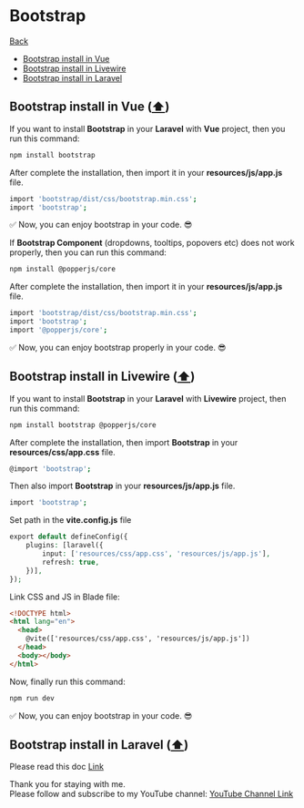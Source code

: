 # Bootstrap

[Back](./..)

- [Bootstrap install in Vue](#bootstrap-install-in-vue-️)
- [Bootstrap install in Livewire](#bootstrap-install-in-livewire-️)
- [Bootstrap install in Laravel](#bootstrap-install-in-laravel-️)

## Bootstrap install in Vue ([⬆️](#bootstrap))

If you want to install **Bootstrap** in your **Laravel** with **Vue** project, then you run this command:

```sh
npm install bootstrap
```

After complete the installation, then import it in your **resources/js/app.js** file.

```sh
import 'bootstrap/dist/css/bootstrap.min.css';
import 'bootstrap';
```

✅ Now, you can enjoy bootstrap in your code. 😎

If **Bootstrap Component** (dropdowns, tooltips, popovers etc) does not work properly, then you can run this command:

```sh
npm install @popperjs/core
```

After complete the installation, then import it in your **resources/js/app.js** file.

```sh
import 'bootstrap/dist/css/bootstrap.min.css';
import 'bootstrap';
import '@popperjs/core';
```

✅ Now, you can enjoy bootstrap properly in your code. 😎

## Bootstrap install in Livewire ([⬆️](#bootstrap))

If you want to install **Bootstrap** in your **Laravel** with **Livewire** project, then run this command:

```sh
npm install bootstrap @popperjs/core
```

After complete the installation, then import **Bootstrap** in your **resources/css/app.css** file.

```sh
@import 'bootstrap';
```

Then also import **Bootstrap** in your **resources/js/app.js** file.

```sh
import 'bootstrap';
```

Set path in the **vite.config.js** file

```php
export default defineConfig({
    plugins: [laravel({
        input: ['resources/css/app.css', 'resources/js/app.js'],
        refresh: true,
    })],
});
```

Link CSS and JS in Blade file:

```html
<!DOCTYPE html>
<html lang="en">
  <head>
    @vite(['resources/css/app.css', 'resources/js/app.js'])
  </head>
  <body></body>
</html>
```

Now, finally run this command:

```sh
npm run dev
```

✅ Now, you can enjoy bootstrap in your code. 😎

## Bootstrap install in Laravel ([⬆️](#bootstrap))

Please read this doc [Link](../README.md/#bootstrap-install-in-laravel-️)

Thank you for staying with me.  
Please follow and subscribe to my YouTube channel: [YouTube Channel Link](https://www.youtube.com/@MirzaMdGolamNabi)

